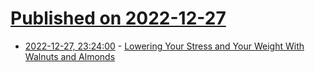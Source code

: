 # [Published on 2022-12-27](index.md)

* [2022-12-27, 23:24:00](https://soylentnews.org/article.pl?sid=22/12/26/155215&from=rss) - [Lowering Your Stress and Your Weight With Walnuts and Almonds](https://soylentnews.org/article.pl?sid=22/12/26/155215&from=rss)
